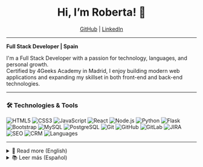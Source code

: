 <h1 align="center">Hi, I’m Roberta! 👋</h1>

<p align="center">
  <a href="https://github.com/roberta-val">GitHub</a> |
  <a href="https://www.linkedin.com/in/roberta-valyte">LinkedIn</a>
</p>

---

**Full Stack Developer | Spain**

I'm a Full Stack Developer with a passion for technology, languages, and personal growth.  
Certified by 4Geeks Academy in Madrid, I enjoy building modern web applications and expanding my skillset in both front-end and back-end technologies.

---

### 🛠️ Technologies & Tools

![HTML5](https://img.shields.io/badge/-HTML5-E34F26?logo=html5&logoColor=white)
![CSS3](https://img.shields.io/badge/-CSS3-1572B6?logo=css3)
![JavaScript](https://img.shields.io/badge/-JavaScript-F7DF1E?logo=javascript&logoColor=black)
![React](https://img.shields.io/badge/-React-61DAFB?logo=react&logoColor=black)
![Node.js](https://img.shields.io/badge/-Node.js-339933?logo=nodedotjs&logoColor=white)
![Python](https://img.shields.io/badge/-Python-3776AB?logo=python&logoColor=white)
![Flask](https://img.shields.io/badge/-Flask-000000?logo=flask&logoColor=white)
![Bootstrap](https://img.shields.io/badge/-Bootstrap-563D7C?logo=bootstrap&logoColor=white)
![MySQL](https://img.shields.io/badge/-MySQL-4479A1?logo=mysql&logoColor=white)
![PostgreSQL](https://img.shields.io/badge/-PostgreSQL-336791?logo=postgresql&logoColor=white)
![Git](https://img.shields.io/badge/-Git-F05032?logo=git&logoColor=white)
![GitHub](https://img.shields.io/badge/-GitHub-181717?logo=github)
![GitLab](https://img.shields.io/badge/-GitLab-FCA121?logo=gitlab)
![JIRA](https://img.shields.io/badge/-JIRA-0052CC?logo=jira)
![SEO](https://img.shields.io/badge/-SEO-4285F4?logo=google)
![CRM](https://img.shields.io/badge/-CRM-00A8E8?logo=salesforce)
![Languages](https://img.shields.io/badge/-Languages-6D6D6D?logo=polywork)

---

<details>
  <summary>📖 Read more (English)</summary>

  👩‍💻 I'm a motivated Full Stack Developer, recently certified by 4Geeks Academy in Madrid. With a background in project management, content writing, and SEO, I bring strong communication and organizational skills to every project. I enjoy building modern web applications using **JavaScript, React, Node.js, and SQL**, and I am passionate about learning new technologies and best practices in software development.

  🚀 **What I’m working on:**  
  - Building full stack projects with React and Python  
  - Exploring artificial intelligence and machine learning fundamentals 🤖  
  - Deepening my knowledge of cloud services and DevOps tools ☁️⚙️  
  - Continuously learning through online courses and coding challenges 🎓

  🌍 **Languages:**  
  English (Fluent), Spanish (Proficient), Lithuanian (Native), Russian (Native)

  📬 **How to reach me:**  
  - Email: roberta_valyte@hotmail.com  
  - [LinkedIn](https://www.linkedin.com/in/roberta-valyte)  
  - [Portfolio](https://github.com/roberta-val)

  🎯 **Interests:**  
  Personal development, language learning, Latin dance 💃, martial arts 🥋.
</details>

<details>
  <summary>📚 Leer más (Español)</summary>

  👩‍💻 Soy desarrolladora Full Stack, titulada recientemente en 4Geeks Academy (Madrid). Además de mi formación tecnológica, cuento con experiencia en gestión de proyectos, redacción de contenidos y SEO, lo que me aporta habilidades de comunicación y organización en el entorno profesional. Disfruto creando aplicaciones web modernas con **JavaScript, React, Node.js y SQL**, y siempre busco aprender nuevas tecnologías y buenas prácticas en desarrollo.

  🚀 **En qué estoy trabajando:**  
  - Desarrollando proyectos full stack con React y Python  
  - Explorando fundamentos de inteligencia artificial y machine learning 🤖  
  - Profundizando en servicios cloud y herramientas DevOps ☁️⚙️  
  - Formándome continuamente a través de cursos online y retos de programación 🎓

  🌍 **Idiomas:**  
  Inglés (Nativo), Español (Avanzado), Lituano (Nativo), Ruso (Nativo)

  📬 **Contacto:**  
  - Email: roberta_valyte@hotmail.com  
  - [LinkedIn](https://www.linkedin.com/in/roberta-valyte)  
  - [Portafolio](https://github.com/roberta-val)

  🎯 **Intereses:**  
  Desarrollo personal, aprendizaje de idiomas, baile latino 💃 y artes marciales 🥋.
</details>

